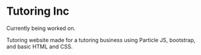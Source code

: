 # Tutoring Inc
Currently being worked on. 

Tutoring website made for a tutoring business using Particle JS, bootstrap, and basic HTML and CSS. 
